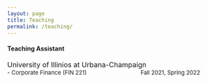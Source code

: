 ```yaml
---
layout: page
title: Teaching
permalink: /teaching/
---
```


#### Teaching Assistant <br>
<font size="3"> University of Illinios at Urbana-Champaign </font> <br>
  <font size="2"> - Corporate Finance (FIN 221) &emsp;&emsp;&emsp;&emsp;&emsp;&emsp;&emsp;&emsp;&emsp; Fall 2021, Spring 2022 </font>
